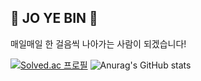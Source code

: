 ## 🖤 JO YE BIN 🤍
매일매일 한 걸음씩 나아가는 사람이 되겠습니다!

[![Solved.ac
프로필](http://mazassumnida.wtf/api/v2/generate_badge?boj=yebin0322)](https://solved.ac/yebin0322)
![Anurag's GitHub stats](https://github-readme-stats.vercel.app/api?username=Jyebin&show_icons=true&theme=graywhite)

